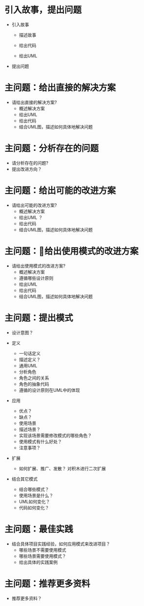# 引入故事，提出问题

- 引入故事
    - 描述故事
    - 给出代码

    - 给出UML

- 提出问题



# 主问题：给出直接的解决方案

- 请给出直接的解决方案?
    - 概述解决方案
    - 给出UML
    - 给出代码
    - 结合UML图，描述如何具体地解决问题


# 主问题：分析存在的问题

- 请分析存在的问题?
- 提出改进方向？


# 主问题：给出可能的改进方案

- 请给出可能的改进方案?
    - 概述解决方案
    - 给出UML ？
    - 给出代码
    - 结合UML图，描述如何具体地解决问题



# 主问题：给出使用模式的改进方案

- 请给出使用模式的改进方案?
    - 概述解决方案
    - 遵循哪些设计原则
    - 给出UML
    - 给出代码
    - 结合UML图，描述如何具体地解决问题

# 主问题：提出模式


- 设计意图？
- 定义
    - 一句话定义
    - 描述定义？
    - 通用UML
    - 分析角色
    - 角色之间的关系
    - 角色的抽象代码
    - 遵循的设计原则在UML中的体现


- 应用
    - 优点？
    - 缺点？
    - 使用场景
    - 描述场景？
    - 实现该场景需要修改模式的哪些角色？
    - 使用模式有什么好处？
    - 注意事项？

- 扩展
    - 如何扩展、推广、发散？
    对积木进行二次扩展



- 结合其它模式
    - 结合哪些模式？
    - 使用场景是什么？
    - UML如何变化？
    - 代码如何变化？


# 主问题：最佳实践

- 结合具体项目实践经验，如何应用模式来改进项目？
    - 哪些场景不需要使用模式
    - 哪些场景需要使用模式？
    - 给出具体的实践案例


# 主问题：推荐更多资料

- 推荐更多资料？
